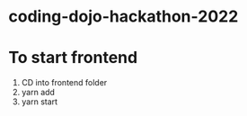 # coding-dojo-hackathon-2022

# To start frontend

1. CD into frontend folder
2. yarn add 
3. yarn start
